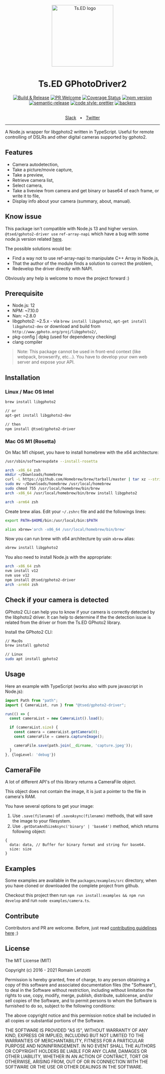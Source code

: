 <p style="text-align: center" align="center">
 <a href="https://tsed.io" target="_blank"><img src="https://tsed.io/tsed-og.png" width="200" alt="Ts.ED logo"/></a>
</p>

<div align="center">
  <h1>Ts.ED GPhotoDriver2</h1>
 
[![Build & Release](https://github.com/tsedio/ts-gphoto2-driver/actions/workflows/build.yml/badge.svg)](https://github.com/tsedio/ts-gphoto2-driver/actions/workflows/build.yml)
[![PR Welcome](https://img.shields.io/badge/PRs-welcome-brightgreen.svg)](https://github.com/tsedio/ts-gphoto2-driver/blob/master/CONTRIBUTING.md)
[![Coverage Status](https://coveralls.io/repos/github/tsedio/ts-gphoto2-driver/badge.svg?branch=production)](https://coveralls.io/github/tsedio/ts-gphoto2-driver?branch=production)
[![npm version](https://badge.fury.io/js/%40tsed%2Fgphoto2-driver.svg)](https://badge.fury.io/js/%40tsed%2Fgphoto2-driver)
[![semantic-release](https://img.shields.io/badge/%20%20%F0%9F%93%A6%F0%9F%9A%80-semantic--release-e10079.svg)](https://github.com/semantic-release/semantic-release)
[![code style: prettier](https://img.shields.io/badge/code_style-prettier-ff69b4.svg?style=flat-square)](https://github.com/prettier/prettier)
[![backers](https://opencollective.com/tsed/tiers/badge.svg)](https://opencollective.com/tsed)


  <br />
<div align="center">
  <a href="https://api.tsed.io/rest/slack/tsedio/tsed">Slack</a>
  <span>&nbsp;&nbsp;•&nbsp;&nbsp;</span>
  <a href="https://twitter.com/TsED_io">Twitter</a>
</div>
  <hr />
</div>

A Node.js wrapper for libgphoto2 written in TypeScript. Useful for remote controlling of DSLRs and other digital cameras supported by gphoto2.

## Features

- Camera autodetection,
- Take a picture/movie capture,
- Take a preview,
- Retrieve camera list,
- Select camera,
- Take a liveview from camera and get binary or base64 of each frame, or write it to file,
- Display info about your camera (summary, about, manual).

## Know issue

This package isn't compatible with Node.js 13 and higher version. `@tsed/gphoto2-driver use` `ref-array-napi` which have a
bug with some node.js version related [here](https://github.com/node-ffi-napi/ref-napi/issues/47).

The possible solutions would be:

- Find a way not to use ref-array-napi to manipulate C++ Array in Node.js,
- That the author of the module finds a solution to correct the problem,
- Redevelop the driver directly with NAPI.

Obviously any help is welcome to move the project forward :)

## Prerequisite

 - Node.js: 12
 - NPM: ~7.10.0
 - Nan: ~2.8.0
 - libgphoto2: ~2.5.x - via `brew install libgphoto2`, `apt-get install libgphoto2-dev` or download and build from `http://www.gphoto.org/proj/libgphoto2/`,
 - pkg-config | dpkg (used for dependency checking)
 - clang compiler

> Note: This package cannot be used in front-end context (like webpack, browserify, etc...). You have to develop your own web server and expose your API.

## Installation
### Linux / Mac OS Intel

```bash
brew install libgphoto2

// or
apt-get install libgphoto2-dev

// then
npm install @tsed/gphoto2-driver
```

### Mac OS M1 (Rosetta)

On Mac M1 chipset, you have to install homebrew with the x64 architecture:

```bash
/usr/sbin/softwareupdate --install-rosetta

arch -x86_64 zsh
mkdir ~/Downloads/homebrew
curl -L https://github.com/Homebrew/brew/tarball/master | tar xz --strip 1 -C homebrew
sudo mv ~/Downloads/homebrew /usr/local/homebrew
sudo chmod 755 /usr/local/homebrew/bin/brew
arch -x86_64 /usr/local/homebrew/bin/brew install libgphoto2

arch -arm64 zsh
```

Create brew alias. Edit your `~/.zshrc` file and add the followings lines:
```sh
export PATH=$HOME/bin:/usr/local/bin:$PATH

alias xbrew='arch -x86_64 /usr/local/homebrew/bin/brew'
```

Now you can run brew with x64 architecture by usin `xbrew` alias:

```sh
xbrew install libgphoto2
```

You also need to install Node.js with the appropriate:

```sh
arch -x86_64 zsh
nvm install v12
nvm use v12
npm install @tsed/gphoto2-driver
arch -arm64 zsh
```

## Check if your camera is detected

GPhoto2 CLI can help you to know if your camera is correctly detected by the libphoto2 driver. It can help to determine if the
the detection issue is related from the driver or from the Ts.ED GPhoto2 library.

Install the GPhoto2 CLI:

```bash
// MacOs
brew install gphoto2

// Linux
sudo apt install gphoto2
````

## Usage

Here an example with TypeScript (works also with pure javascript in Node.js):

```typescript
import Path from "path";
import { CameraList, run } from "@tsed/gphoto2-driver";

run(() => {
  const cameraList = new CameraList().load();

  if (cameraList.size) {
    const camera = cameraList.getCamera(0);
    const cameraFile = camera.captureImage();

    cameraFile.save(path.join(__dirname, 'capture.jpeg'));
  }
}, {logLevel: 'debug'})
```

## CameraFile

A lot of different API's of this library returns a CameraFile object.

This object does not contain the image, it is just a pointer to the file in camera's RAM.

You have several options to get your image:

1) Use `.save(filename)` of `.saveAsync(filename)` methods, that will save the image to your filesystem.
2) Use `.getDataAndSizeAsync('binary' | 'base64')` method, which returns following object:

```
{
  data: data, // Buffer for binary format and string for base64.
  size: size
}
```

## Examples

Some examples are available in the `packages/examples/src` directory, when you have cloned or downloaded the complete project from github.

Checkout this project then run `npm run install:examples && npm run develop` and run `node examples/camera.ts`.

## Contribute

Contributors and PR are welcome. Before, just read [contributing guidelines here](./CONTRIBUTING.md) ;)

## License

The MIT License (MIT)

Copyright (c) 2016 - 2021 Romain Lenzotti

Permission is hereby granted, free of charge, to any person obtaining a copy of this software and associated documentation files (the "Software"), to deal in the Software without restriction, including without limitation the rights to use, copy, modify, merge, publish, distribute, sublicense, and/or sell copies of the Software, and to permit persons to whom the Software is furnished to do so, subject to the following conditions:

The above copyright notice and this permission notice shall be included in all copies or substantial portions of the Software.

THE SOFTWARE IS PROVIDED "AS IS", WITHOUT WARRANTY OF ANY KIND, EXPRESS OR IMPLIED, INCLUDING BUT NOT LIMITED TO THE WARRANTIES OF MERCHANTABILITY, FITNESS FOR A PARTICULAR PURPOSE AND NONINFRINGEMENT. IN NO EVENT SHALL THE AUTHORS OR COPYRIGHT HOLDERS BE LIABLE FOR ANY CLAIM, DAMAGES OR OTHER LIABILITY, WHETHER IN AN ACTION OF CONTRACT, TORT OR OTHERWISE, ARISING FROM, OUT OF OR IN CONNECTION WITH THE SOFTWARE OR THE USE OR OTHER DEALINGS IN THE SOFTWARE.
